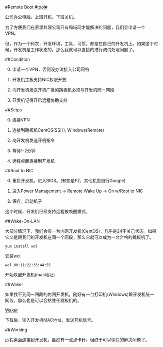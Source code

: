 #Remote Boot [#tool#](/#tool)

公司办公电脑，上班开机，下班关机。

为了方便我们在家里处理公司只有局域网才能解决的问题，我们会申请一个VPN。

但，作为一个码农，开发环境，工具，习惯，都是在自己的开发机上。如果这个时候，开发机是工作状态的，那么我就可以直接的进行调试处理问题了。

##Condition

0. 申请一个VPN，否则没办法接入公司网络

1. 开发机主板支持NIC权限开放

2. 向开发机发送开机广播的跳板机必须与开发机同一网段

3. 开发机记得开启远程协助支持

##Setps

0. 连接VPN

1. 连接到跳板机CentOS(SSH), Windows(Remote)

2. 向开发机发送开机指令

3. 等待1-2分钟

4. 远程桌面连接到开发机


##Root to NIC

0. 重启开发机，进入BIOS。(有些是F2，其他机型自行Google)

1. 进入Power Management -> Remote Wake Up -> On w/Root to NIC

2. 保存，启动机子

这个时候，开发机已经支持远程被唤醒模式。


##Wake-On-LAN

大部分情况下，我们会有一台内网开发机(CentOS)，几乎是24不关己状态。如果它又是跟我们的开发机在同一个网段，那么它就可以成为一台合格的跳板机了。

```
yum install wol
```
安装wol

```
wol 00:11:22:33:44:55
```
开始唤醒开发机(mac地址)

##Waker

如果找不到同一网段的内网开发机，刚好有一台打印机(Windows)跟开发机统一网段，那么也是可以合格胜任跳板机的。

[Waker](http://j66.net/down/waker_21.rar)

下载后，输入开发机MAC地址，发送开机信号。

##Working

远程桌面连接到开发机，虽然有一点点卡针，但终于可以愉快的解决问题了。
